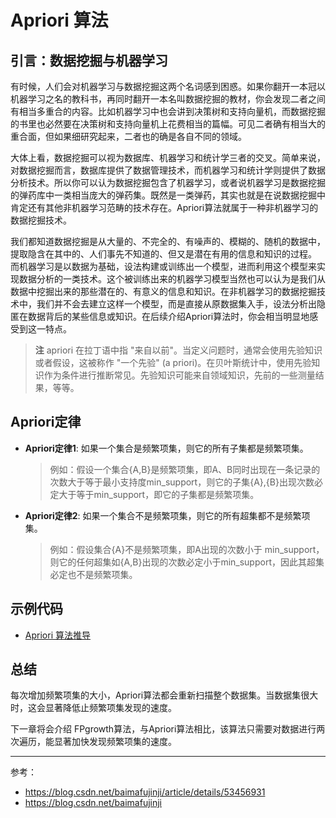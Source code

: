 # Apriori 算法

## 引言：数据挖掘与机器学习
有时候，人们会对机器学习与数据挖掘这两个名词感到困惑。如果你翻开一本冠以机器学习之名的教科书，再同时翻开一本名叫数据挖掘的教材，你会发现二者之间有相当多重合的内容。比如机器学习中也会讲到决策树和支持向量机，而数据挖掘的书里也必然要在决策树和支持向量机上花费相当的篇幅。可见二者确有相当大的重合面，但如果细研究起来，二者也的确是各自不同的领域。

大体上看，数据挖掘可以视为数据库、机器学习和统计学三者的交叉。简单来说，对数据挖掘而言，数据库提供了数据管理技术，而机器学习和统计学则提供了数据分析技术。所以你可以认为数据挖掘包含了机器学习，或者说机器学习是数据挖掘的弹药库中一类相当庞大的弹药集。既然是一类弹药，其实也就是在说数据挖掘中肯定还有其他非机器学习范畴的技术存在。Apriori算法就属于一种非机器学习的数据挖掘技术。

我们都知道数据挖掘是从大量的、不完全的、有噪声的、模糊的、随机的数据中，提取隐含在其中的、人们事先不知道的、但又是潜在有用的信息和知识的过程。 而机器学习是以数据为基础，设法构建或训练出一个模型，进而利用这个模型来实现数据分析的一类技术。这个被训练出来的机器学习模型当然也可以认为是我们从数据中挖掘出来的那些潜在的、有意义的信息和知识。在非机器学习的数据挖掘技术中，我们并不会去建立这样一个模型，而是直接从原数据集入手，设法分析出隐匿在数据背后的某些信息或知识。在后续介绍Apriori算法时，你会相当明显地感受到这一特点。

> **注** apriori 在拉丁语中指 "来自以前"。当定义问题时，通常会使用先验知识或者假设，这被称作 "一个先验" (a priori)。在贝叶斯统计中，使用先验知识作为条件进行推断常见。先验知识可能来自领域知识，先前的一些测量结果，等等。

## Apriori定律
- **Apriori定律1**: 如果一个集合是频繁项集，则它的所有子集都是频繁项集。
  > 例如：假设一个集合{A,B}是频繁项集，即A、B同时出现在一条记录的次数大于等于最小支持度min_support，则它的子集{A},{B}出现次数必定大于等于min_support，即它的子集都是频繁项集。

- **Apriori定律2**: 如果一个集合不是频繁项集，则它的所有超集都不是频繁项集。  
  > 例如：假设集合{A}不是频繁项集，即A出现的次数小于 min_support，则它的任何超集如{A,B}出现的次数必定小于min_support，因此其超集必定也不是频繁项集。

## 示例代码
- [Apriori 算法推导](https://github.com/yorkLiu/KeepReading/blob/master/%E6%9C%BA%E5%99%A8%E5%AD%A6%E4%B9%A0%E5%AE%9E%E6%88%98Peter%E8%91%97-%E7%AC%94%E8%AE%B0/Code/Apriori.ipynb)


## 总结
每次增加频繁项集的大小，Apriori算法都会重新扫描整个数据集。当数据集很大时，这会显著降低止频繁项集发现的速度。

下一章将会介绍 FPgrowth算法，与Apriori算法相比，该算法只需要对数据进行两次遍历，能显著加快发现频繁项集的速度。

---------
参考：
* https://blog.csdn.net/baimafujinji/article/details/53456931
* https://blog.csdn.net/baimafujinji
